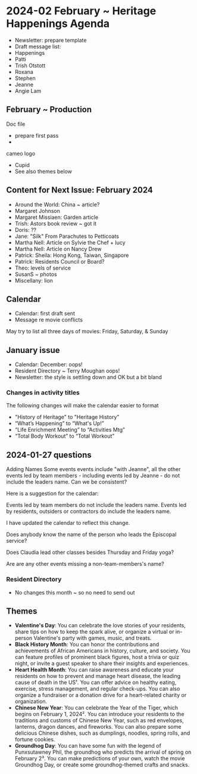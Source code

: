 # 2024-02 February ~ Heritage Happenings Agenda

* Newsletter: prepare template
* Draft message list:
* Happenings
* Patti
* Trish Otstott
* Roxana
* Stephen
* Jeanne
* Angie Lam

## February ~ Production

Doc file

* prepare first pass
*
cameo logo

* Cupid
* See also themes below

## Content for Next Issue: February 2024

* Around the World: China ~ article?
* Margaret Johnson
* Margaret Missiaen: Garden article
* Trish: Astors book review ~ got it
* Doris: ??
* Jane: "Silk" From Parachutes to Petticoats
* Martha Nell: Article on Sylvie the Chef + lucy
* Martha Nell: Article on Nancy Drew
* Patrick: Sheila: Hong Kong, Taiwan, Singapore
* Patrick: Residents Council or Board?
* Theo: levels of service
* SusanS ~ photos
* Miscellany: lion

## Calendar

* Calendar: first draft sent
* Message re movie conflicts

May try to list all three days of movies: Friday, Saturday, & Sunday

## January issue

* Calendar: December: oops!
* Resident Directory ~ Terry Moughan oops!
* Newsletter: the style is settling down and OK but a bit bland

### Changes in activity titles

The following changes will make the calendar easier to format

* "History of Heritage" to "Heritage History"
* “What’s Happening” to “What's Up!”
* “Life Enrichment Meeting” to “Activities Mtg”
* “Total Body Workout” to “Total Workout”

## 2024-01-27 questions

Adding Names
Some events events include "with Jeanne", all the other events led by team members - including events led by Jeanne - do not include the leaders name. Can we be consistent?

Here is a suggestion for the calendar:

Events led by team members do not include the leaders name. Events led by residents, outsiders or contractors do include the leaders name.

I have updated the calendar to reflect this change.

Does anybody know the name of the person who leads the Episcopal service?

Does Claudia lead other classes besides Thursday and Friday yoga?

Are are any other events missing a non-team-members's name?

### Resident Directory

* No changes this month ~ so no need to send out

## Themes

* **Valentine's Day**: You can celebrate the love stories of your residents, share tips on how to keep the spark alive, or organize a virtual or in-person Valentine's party with games, music, and treats.
* **Black History Month**: You can honor the contributions and achievements of African Americans in history, culture, and society. You can feature profiles of prominent black figures, host a trivia or quiz night, or invite a guest speaker to share their insights and experiences.
* **Heart Health Month**: You can raise awareness and educate your residents on how to prevent and manage heart disease, the leading cause of death in the US¹. You can offer advice on healthy eating, exercise, stress management, and regular check-ups. You can also organize a fundraiser or a donation drive for a heart-related charity or organization.
* **Chinese New Year**: You can celebrate the Year of the Tiger, which begins on February 1, 2024². You can introduce your residents to the traditions and customs of Chinese New Year, such as red envelopes, lanterns, dragon dances, and fireworks. You can also prepare some delicious Chinese dishes, such as dumplings, noodles, spring rolls, and fortune cookies.
* **Groundhog Day**: You can have some fun with the legend of Punxsutawney Phil, the groundhog who predicts the arrival of spring on February 2³. You can make predictions of your own, watch the movie Groundhog Day, or create some groundhog-themed crafts and snacks.
